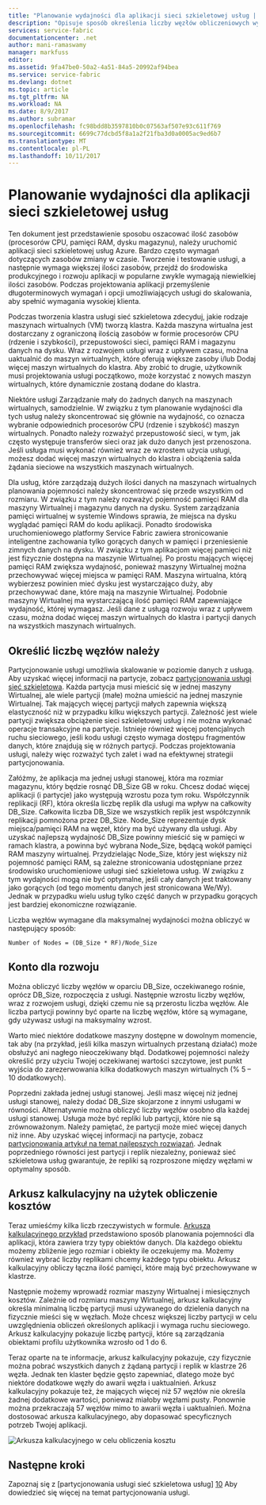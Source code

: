 ```yaml
---
title: "Planowanie wydajności dla aplikacji sieci szkieletowej usług | Dokumentacja firmy Microsoft"
description: "Opisuje sposób określenia liczby węzłów obliczeniowych wymagane dla aplikacji sieci szkieletowej usług"
services: service-fabric
documentationcenter: .net
author: mani-ramaswamy
manager: markfuss
editor: 
ms.assetid: 9fa47be0-50a2-4a51-84a5-20992af94bea
ms.service: service-fabric
ms.devlang: dotnet
ms.topic: article
ms.tgt_pltfrm: NA
ms.workload: NA
ms.date: 8/9/2017
ms.author: subramar
ms.openlocfilehash: fc98bdd8b3597810b0c07563af507e93c611f769
ms.sourcegitcommit: 6699c77dcbd5f8a1a2f21fba3d0a0005ac9ed6b7
ms.translationtype: MT
ms.contentlocale: pl-PL
ms.lasthandoff: 10/11/2017
---
```

# <a name="capacity-planning-for-service-fabric-applications"></a>Planowanie wydajności dla aplikacji sieci szkieletowej usług
Ten dokument jest przedstawienie sposobu oszacować ilość zasobów (procesorów CPU, pamięci RAM, dysku magazynu), należy uruchomić aplikacji sieci szkieletowej usług Azure. Bardzo często wymagań dotyczących zasobów zmiany w czasie. Tworzenie i testowanie usługi, a następnie wymaga większej ilości zasobów, przejdź do środowiska produkcyjnego i rozwoju aplikacji w popularne zwykle wymagają niewielkiej ilości zasobów. Podczas projektowania aplikacji przemyślenie długoterminowych wymagań i opcji umożliwiających usługi do skalowania, aby spełnić wymagania wysokiej klienta.

 Podczas tworzenia klastra usługi sieć szkieletowa zdecyduj, jakie rodzaje maszynach wirtualnych (VM) tworzą klastra. Każda maszyna wirtualna jest dostarczany z ograniczoną ilością zasobów w formie procesorów CPU (rdzenie i szybkości), przepustowości sieci, pamięci RAM i magazynu danych na dysku. Wraz z rozwojem usługi wraz z upływem czasu, można uaktualnić do maszyn wirtualnych, które oferują większe zasoby i/lub Dodaj więcej maszyn wirtualnych do klastra. Aby zrobić to drugie, użytkownik musi projektowania usługi początkowo, może korzystać z nowych maszyn wirtualnych, które dynamicznie zostaną dodane do klastra.

Niektóre usługi Zarządzanie mały do żadnych danych na maszynach wirtualnych, samodzielnie. W związku z tym planowanie wydajności dla tych usług należy skoncentrować się głównie na wydajność, co oznacza wybranie odpowiednich procesorów CPU (rdzenie i szybkość) maszyn wirtualnych. Ponadto należy rozważyć przepustowość sieci, w tym, jak często występuje transferów sieci oraz jak dużo danych jest przenoszona. Jeśli usługa musi wykonać również wraz ze wzrostem użycia usługi, możesz dodać więcej maszyn wirtualnych do klastra i obciążenia salda żądania sieciowe na wszystkich maszynach wirtualnych.

Dla usług, które zarządzają dużych ilości danych na maszynach wirtualnych planowania pojemności należy skoncentrować się przede wszystkim od rozmiaru. W związku z tym należy rozważyć pojemność pamięci RAM dla maszyny Wirtualnej i magazynu danych na dysku. System zarządzania pamięci wirtualnej w systemie Windows sprawia, że miejsca na dysku wyglądać pamięci RAM do kodu aplikacji. Ponadto środowiska uruchomieniowego platformy Service Fabric zawiera stronicowanie inteligentne zachowania tylko gorących danych w pamięci i przeniesienie zimnych danych na dysku. W związku z tym aplikacjom więcej pamięci niż jest fizycznie dostępna na maszynie Wirtualnej. Po prostu mających więcej pamięci RAM zwiększa wydajność, ponieważ maszyny Wirtualnej można przechowywać więcej miejsca w pamięci RAM. Maszyna wirtualna, którą wybierzesz powinien mieć dysku jest wystarczająco duży, aby przechowywać dane, które mają na maszynie Wirtualnej. Podobnie maszyny Wirtualnej ma wystarczającą ilość pamięci RAM zapewniające wydajność, której wymagasz. Jeśli dane z usługą rozwoju wraz z upływem czasu, można dodać więcej maszyn wirtualnych do klastra i partycji danych na wszystkich maszynach wirtualnych.

## <a name="determine-how-many-nodes-you-need"></a>Określić liczbę węzłów należy
Partycjonowanie usługi umożliwia skalowanie w poziomie danych z usługą. Aby uzyskać więcej informacji na partycje, zobacz [partycjonowania usługi sieć szkieletowa](service-fabric-concepts-partitioning.md). Każda partycja musi mieścić się w jednej maszyny Wirtualnej, ale wiele partycji (małe) można umieścić na jednej maszynie Wirtualnej. Tak mających więcej partycji małych zapewnia większą elastyczność niż w przypadku kilku większych partycji. Zależność jest wiele partycji zwiększa obciążenie sieci szkieletowej usług i nie można wykonać operacje transakcyjne na partycje. Istnieje również więcej potencjalnych ruchu sieciowego, jeśli kodu usługi często wymaga dostępu fragmentów danych, które znajdują się w różnych partycji. Podczas projektowania usługi, należy więc rozważyć tych zalet i wad na efektywnej strategii partycjonowania.

Załóżmy, że aplikacja ma jednej usługi stanowej, która ma rozmiar magazynu, który będzie rosnąć DB_Size GB w roku. Chcesz dodać więcej aplikacji (i partycje) jako występują wzrostu poza tym roku.  Współczynnik replikacji (RF), która określa liczbę replik dla usługi ma wpływ na całkowity DB_Size. Całkowita liczba DB_Size we wszystkich replik jest współczynnik replikacji pomnożona przez DB_Size.  Node_Size reprezentuje dysk miejsca/pamięci RAM na węzeł, który ma być używany dla usługi. Aby uzyskać najlepszą wydajność DB_Size powinny mieścić się w pamięci w ramach klastra, a powinna być wybrana Node_Size, będącą wokół pamięci RAM maszyny wirtualnej. Przydzielając Node_Size, który jest większy niż pojemność pamięci RAM, są zależne stronicowania udostępniane przez środowisko uruchomieniowe usługi sieć szkieletowa usług. W związku z tym wydajności mogą nie być optymalne, jeśli cały danych jest traktowany jako gorących (od tego momentu danych jest stronicowana We/Wy). Jednak w przypadku wielu usług tylko część danych w przypadku gorących jest bardziej ekonomiczne rozwiązanie.

Liczba węzłów wymagane dla maksymalnej wydajności można obliczyć w następujący sposób:

```
Number of Nodes = (DB_Size * RF)/Node_Size

```


## <a name="account-for-growth"></a>Konto dla rozwoju
Można obliczyć liczby węzłów w oparciu DB_Size, oczekiwanego rośnie, oprócz DB_Size, rozpoczęcia z usługi. Następnie wzrostu liczby węzłów, wraz z rozwojem usługi, dzięki czemu nie są przerostu liczba węzłów. Ale liczba partycji powinny być oparte na liczbę węzłów, które są wymagane, gdy używasz usługi na maksymalny wzrost.

Warto mieć niektóre dodatkowe maszyny dostępne w dowolnym momencie, tak aby (na przykład, jeśli kilka maszyn wirtualnych przestaną działać) może obsłużyć ani nagłego nieoczekiwany błąd.  Dodatkowej pojemności należy określić przy użyciu Twojej oczekiwanej wartości szczytowe, jest punkt wyjścia do zarezerwowania kilka dodatkowych maszyn wirtualnych (% 5 – 10 dodatkowych).

Poprzedni zakłada jednej usługi stanowej. Jeśli masz więcej niż jednej usługi stanowej, należy dodać DB_Size skojarzone z innymi usługami w równości. Alternatywnie można obliczyć liczby węzłów osobno dla każdej usługi stanowej.  Usługa może być repliki lub partycji, które nie są zrównoważonym. Należy pamiętać, że partycji może mieć więcej danych niż inne. Aby uzyskać więcej informacji na partycje, zobacz [partycjonowania artykuł na temat najlepszych rozwiązań](service-fabric-concepts-partitioning.md). Jednak poprzedniego równości jest partycji i replik niezależny, ponieważ sieć szkieletowa usług gwarantuje, że repliki są rozproszone między węzłami w optymalny sposób.

## <a name="use-a-spreadsheet-for-cost-calculation"></a>Arkusz kalkulacyjny na użytek obliczenie kosztów
Teraz umieśćmy kilka liczb rzeczywistych w formule. [Arkusza kalkulacyjnego przykład](https://servicefabricsdkstorage.blob.core.windows.net/publicrelease/SF%20VM%20Cost%20calculator-NEW.xlsx) przedstawiono sposób planowania pojemności dla aplikacji, która zawiera trzy typy obiektów danych. Dla każdego obiektu możemy zbliżenie jego rozmiar i obiekty ile oczekujemy ma. Możemy również wybrać liczby replikami chcemy każdego typu obiektu. Arkusz kalkulacyjny obliczy łączna ilość pamięci, które mają być przechowywane w klastrze.

Następnie możemy wprowadź rozmiar maszyny Wirtualnej i miesięcznych kosztów. Zależnie od rozmiaru maszyny Wirtualnej, arkusz kalkulacyjny określa minimalną liczbę partycji musi używanego do dzielenia danych na fizycznie mieści się w węzłach. Może chcesz większej liczby partycji w celu uwzględnienia obliczeń określonych aplikacji i wymaga ruchu sieciowego. Arkusz kalkulacyjny pokazuje liczbę partycji, które są zarządzania obiektami profilu użytkownika wzrosło od 1 do 6.

Teraz oparte na te informacje, arkusz kalkulacyjny pokazuje, czy fizycznie można pobrać wszystkich danych z żądaną partycji i replik w klastrze 26 węzła. Jednak ten klaster będzie gęsto zapewniać, dlatego może być niektóre dodatkowe węzły do awarii węzła i uaktualnień. Arkusz kalkulacyjny pokazuje też, że mających więcej niż 57 węzłów nie określa żadnej dodatkowe wartości, ponieważ miałoby węzłami pusty. Ponownie można przekraczają 57 węzłów mimo to awarii węzła i uaktualnień. Można dostosować arkusza kalkulacyjnego, aby dopasować specyficznych potrzeb Twojej aplikacji.   

![Arkusza kalkulacyjnego w celu obliczenia kosztu][Image1]

## <a name="next-steps"></a>Następne kroki
Zapoznaj się z [partycjonowania usługi sieć szkieletowa usług] [ 10] Aby dowiedzieć się więcej na temat partycjonowania usługi.

<!--Image references-->
[Image1]: ./media/SF-Cost.png

<!--Link references--In actual articles, you only need a single period before the slash-->
[10]: service-fabric-concepts-partitioning.md
